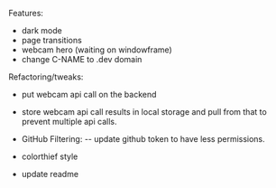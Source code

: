 Features:
- dark mode
- page transitions
- webcam hero (waiting on windowframe)
- change C-NAME to .dev domain

Refactoring/tweaks:
- put webcam api call on the backend
- store webcam api call results in local storage and pull from that to prevent multiple api calls.
- GitHub Filtering:
-- update github token to have less permissions.
- colorthief style

- update readme